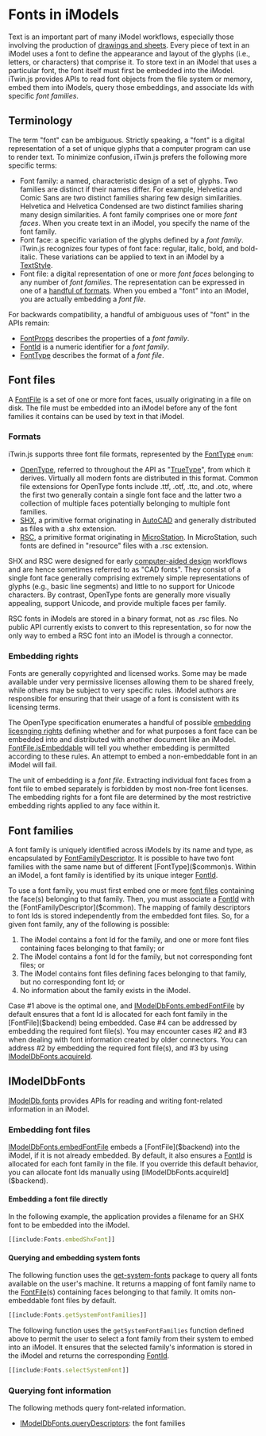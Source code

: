 # Fonts in iModels

Text is an important part of many iModel workflows, especially those involving the production of [drawings and sheets](../../bis/domains/drawing-sheets.md). Every piece of text in an iModel uses a font to define the appearance and layout of the glyphs (i.e., letters, or characters) that comprise it. To store text in an iModel that uses a particular font, the font itself must first be embedded into the iModel. iTwin.js provides APIs to read font objects from the file system or memory, embed them into iModels, query those embeddings, and associate Ids with specific *font families*.

## Terminology

The term "font" can be ambiguous. Strictly speaking, a "font" is a digital representation of a set of unique glyphs that a computer program can use to render text. To minimize confusion, iTwin.js prefers the following more specific terms:
- Font family: a named, characteristic design of a set of glyphs. Two families are distinct if their names differ. For example, Helvetica and Comic Sans are two distinct families sharing few design similarities. Helvetica and Helvetica Condensed are two distinct families sharing many design similarities. A font family comprises one or more *font faces*. When you create text in an iModel, you specify the name of the font family.
- Font face: a specific variation of the glyphs defined by a *font family*. iTwin.js recognizes four types of font face: regular, italic, bold, and bold-italic. These variations can be applied to text in an iModel by a [TextStyle]($common).
- Font file: a digital representation of one or more *font faces* belonging to any number of *font families*. The representation can be expressed in one of a [handful of formats](#Formats). When you embed a "font" into an iModel, you are actually embedding a *font file*.

For backwards compatibility, a handful of ambiguous uses of "font" in the APIs remain:
- [FontProps]($common) describes the properties of a *font family*.
- [FontId]($common) is a numeric identifier for a *font family*.
- [FontType]($common) describes the format of a *font file*.

## Font files

A [FontFile]($backend) is a set of one or more font faces, usually originating in a file on disk. The file must be embedded into an iModel before any of the font families it contains can be used by text in that iModel.

### Formats

iTwin.js supports three font file formats, represented by the [FontType]($common) `enum`:
- [OpenType](https://en.wikipedia.org/wiki/OpenType), referred to throughout the API as "[TrueType](https://en.wikipedia.org/wiki/TrueType)", from which it derives. Virtually all modern fonts are distributed in this format. Common file extensions for OpenType fonts include .ttf, .otf, .ttc, and .otc, where the first two generally contain a single font face and the latter two a collection of multiple faces potentially belonging to multiple font families.
- [SHX](https://help.autodesk.com/view/OARX/2024/ENU/?guid=GUID-DE941DB5-7044-433C-AA68-2A9AE98A5713), a primitive format originating in [AutoCAD](https://en.wikipedia.org/wiki/AutoCAD) and generally distributed as files with a .shx extension.
- [RSC](https://docs.bentley.com/LiveContent/web/MicroStation%20Help-v27/en/GUID-FC78484C-E42F-30BF-BF68-2B2C025AE040.html), a primitive format originating in [MicroStation](https://en.wikipedia.org/wiki/MicroStation). In MicroStation, such fonts are defined in "resource" files with a .rsc extension.

SHX and RSC were designed for early [computer-aided design](https://en.wikipedia.org/wiki/Computer-aided_design) workflows and are hence sometimes referred to as "CAD fonts". They consist of a single font face generally comprising extremely simple representations of glyphs (e.g., basic line segments) and little to no support for Unicode characters. By contrast, OpenType fonts are generally more visually appealing, support Unicode, and provide multiple faces per family.

RSC fonts in iModels are stored in a binary format, not as .rsc files. No public API currently exists to convert to this representation, so for now the only way to embed a RSC font into an iModel is through a connector.

### Embedding rights

Fonts are generally copyrighted and licensed works. Some may be made available under very permissive licenses allowing them to be shared freely, while others may be subject to very specific rules. iModel authors are responsible for ensuring that their usage of a font is consistent with its licensing terms.

The OpenType specification enumerates a handful of possible [embedding licesnging rights](https://learn.microsoft.com/en-us/typography/opentype/spec/os2#fstype) defining whether and for what purposes a font face can be embedded into and distributed with another document like an iModel. [FontFile.isEmbeddable]($backend) will tell you whether embedding is permitted according to these rules. An attempt to embed a non-embeddable font in an iModel will fail.

The unit of embedding is a *font file*. Extracting individual font faces from a font file to embed separately is forbidden by most non-free font licenses. The embedding rights for a font file are determined by the most restrictive embedding rights applied to any face within it.

## Font families

A font family is uniquely identified across iModels by its name and type, as encapsulated by [FontFamilyDescriptor]($common). It is possible to have two font families with the same name but of different [FontType]($common)s. Within an iModel, a font family is identified by its unique integer [FontId]($common).

To use a font family, you must first embed one or more [font files](#font-files) containing the face(s) belonging to that family. Then, you must associate a [FontId]($common) with the [FontFamilyDescriptor]($common). The mapping of family descriptors to font Ids is stored independently from the embedded font files. So, for a given font family, any of the following is possible:
1. The iModel contains a font Id for the family, and one or more font files containing faces belonging to that family; or
2. The iModel contains a font Id for the family, but not corresponding font files; or
3. The iModel contains font files defining faces belonging to that family, but no corresponding font Id; or
4. No information about the family exists in the iModel.

Case #1 above is the optimal one, and [IModelDbFonts.embedFontFile]($backend) by default ensures that a font Id is allocated for each font family in the [FontFile]($backend) being embedded. Case #4 can be addressed by embedding the required font file(s). You may encounter cases #2 and #3 when dealing with font information created by older connectors. You can address #2 by embedding the required font file(s), and #3 by using [IModelDbFonts.acquireId]($backend).

## IModelDbFonts

[IModelDb.fonts]($backend) provides APIs for reading and writing font-related information in an iModel.

### Embedding font files

[IModelDbFonts.embedFontFile]($backend) embeds a [FontFile]($backend) into the iModel, if it is not already embedded. By default, it also ensures a [FontId]($common) is allocated for each font family in the file. If you override this default behavior, you can allocate font Ids manually using [IModelDbFonts.acquireId]($backend).

#### Embedding a font file directly

In the following example, the application provides a filename for an SHX font to be embedded into the iModel.

```ts
[[include:Fonts.embedShxFont]]
```

#### Querying and embedding system fonts

The following function uses the [get-system-fonts](https://www.npmjs.com/package/get-system-fonts) package to query all fonts available on the user's machine. It returns a mapping of font family name to the [FontFile]($backend)(s) containing faces belonging to that family. It omits non-embeddable font files by default.

```ts
[[include:Fonts.getSystemFontFamilies]]
```

The following function uses the `getSystemFontFamilies` function defined above to permit the user to select a font family from their system to embed into an iModel. It ensures that the selected family's information is stored in the iModel and returns the corresponding [FontId]($common).

```ts
[[include:Fonts.selectSystemFont]]
```

### Querying font information

The following methods query font-related information.
- [IModelDbFonts.queryDescriptors]($backend): the font families 




